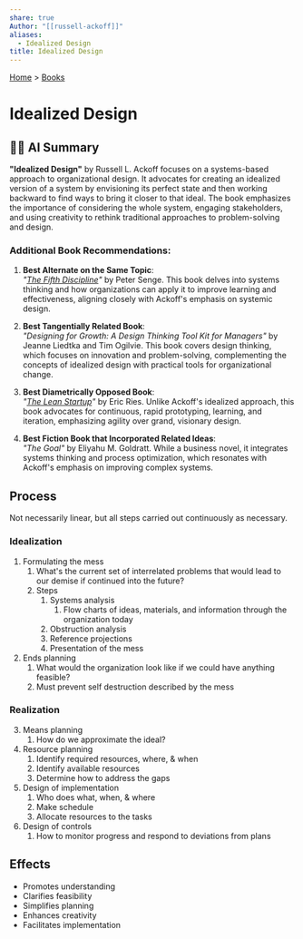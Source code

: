 ```yaml
---
share: true
Author: "[[russell-ackoff]]"
aliases:
  - Idealized Design
title: Idealized Design
---
```

[Home](../index.md) > [Books](./index.md)  
# Idealized Design  
## 🤖💬 AI Summary  
**"Idealized Design"** by Russell L. Ackoff focuses on a systems-based approach to organizational design. It advocates for creating an idealized version of a system by envisioning its perfect state and then working backward to find ways to bring it closer to that ideal. The book emphasizes the importance of considering the whole system, engaging stakeholders, and using creativity to rethink traditional approaches to problem-solving and design.  
  
### Additional Book Recommendations:  
1. **Best Alternate on the Same Topic**:    
   *"[The Fifth Discipline](./the-fifth-discipline.md)"* by Peter Senge. This book delves into systems thinking and how organizations can apply it to improve learning and effectiveness, aligning closely with Ackoff's emphasis on systemic design.  
  
2. **Best Tangentially Related Book**:    
   *"Designing for Growth: A Design Thinking Tool Kit for Managers"* by Jeanne Liedtka and Tim Ogilvie. This book covers design thinking, which focuses on innovation and problem-solving, complementing the concepts of idealized design with practical tools for organizational change.  
  
3. **Best Diametrically Opposed Book**:    
   *"[The Lean Startup](./the-lean-startup.md)"* by Eric Ries. Unlike Ackoff's idealized approach, this book advocates for continuous, rapid prototyping, learning, and iteration, emphasizing agility over grand, visionary design.  
  
4. **Best Fiction Book that Incorporated Related Ideas**:    
   *"The Goal"* by Eliyahu M. Goldratt. While a business novel, it integrates systems thinking and process optimization, which resonates with Ackoff's emphasis on improving complex systems.  
    
## Process  
Not necessarily linear, but all steps carried out continuously as necessary.  
  
### Idealization  
1. Formulating the mess  
    1. What's the current set of interrelated problems that would lead to our demise if continued into the future?  
    2. Steps  
        1. Systems analysis  
            1. Flow charts of ideas, materials, and information through the organization today  
        2. Obstruction analysis  
        3. Reference projections  
        4. Presentation of the mess  
2. Ends planning  
    1. What would the organization look like if we could have anything feasible?  
    2. Must prevent self destruction described by the mess  
  
### Realization  
3. Means planning  
    1. How do we approximate the ideal?  
4. Resource planning  
    1. Identify required resources, where, & when  
    2. Identify available resources  
    3. Determine how to address the gaps  
5. Design of implementation  
    1. Who does what, when, & where  
    2. Make schedule  
    3. Allocate resources to the tasks  
6. Design of controls  
    1. How to monitor progress and respond to deviations from plans  
  
## Effects  
- Promotes understanding  
- Clarifies feasibility  
- Simplifies planning  
- Enhances creativity  
- Facilitates implementation  
